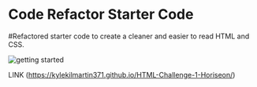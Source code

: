 # Code Refactor Starter Code

#Refactored starter code to create a cleaner and easier to read HTML and CSS.

![getting started](../develop/assets/images/HTML-Challenge-1-Screenshot.jpg)

LINK (https://kylekilmartin371.github.io/HTML-Challenge-1-Horiseon/)